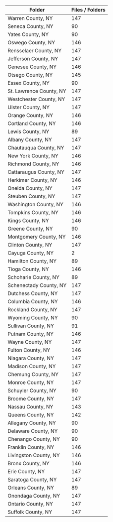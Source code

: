 | Folder                  |   Files / Folders |
|-------------------------|-------------------|
| Warren County, NY       |               147 |
| Seneca County, NY       |                90 |
| Yates County, NY        |                90 |
| Oswego County, NY       |               146 |
| Rensselaer County, NY   |               147 |
| Jefferson County, NY    |               147 |
| Genesee County, NY      |               146 |
| Otsego County, NY       |               145 |
| Essex County, NY        |                90 |
| St. Lawrence County, NY |               147 |
| Westchester County, NY  |               147 |
| Ulster County, NY       |               147 |
| Orange County, NY       |               146 |
| Cortland County, NY     |               146 |
| Lewis County, NY        |                89 |
| Albany County, NY       |               147 |
| Chautauqua County, NY   |               147 |
| New York County, NY     |               146 |
| Richmond County, NY     |               146 |
| Cattaraugus County, NY  |               147 |
| Herkimer County, NY     |               146 |
| Oneida County, NY       |               147 |
| Steuben County, NY      |               147 |
| Washington County, NY   |               146 |
| Tompkins County, NY     |               146 |
| Kings County, NY        |               146 |
| Greene County, NY       |                90 |
| Montgomery County, NY   |               146 |
| Clinton County, NY      |               147 |
| Cayuga County, NY       |                 2 |
| Hamilton County, NY     |                89 |
| Tioga County, NY        |               146 |
| Schoharie County, NY    |                89 |
| Schenectady County, NY  |               147 |
| Dutchess County, NY     |               147 |
| Columbia County, NY     |               146 |
| Rockland County, NY     |               147 |
| Wyoming County, NY      |                90 |
| Sullivan County, NY     |                91 |
| Putnam County, NY       |               146 |
| Wayne County, NY        |               147 |
| Fulton County, NY       |               146 |
| Niagara County, NY      |               147 |
| Madison County, NY      |               147 |
| Chemung County, NY      |               147 |
| Monroe County, NY       |               147 |
| Schuyler County, NY     |                90 |
| Broome County, NY       |               147 |
| Nassau County, NY       |               143 |
| Queens County, NY       |               142 |
| Allegany County, NY     |                90 |
| Delaware County, NY     |                90 |
| Chenango County, NY     |                90 |
| Franklin County, NY     |               146 |
| Livingston County, NY   |               146 |
| Bronx County, NY        |               146 |
| Erie County, NY         |               147 |
| Saratoga County, NY     |               147 |
| Orleans County, NY      |                89 |
| Onondaga County, NY     |               147 |
| Ontario County, NY      |               147 |
| Suffolk County, NY      |               147 |